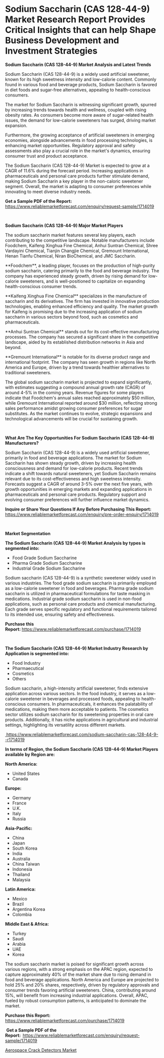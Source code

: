 <p><h1>Sodium Saccharin (CAS 128-44-9) Market Research Report Provides Critical Insights that can help Shape Business Development and Investment Strategies</h1></p><p><strong>Sodium Saccharin (CAS 128-44-9) Market Analysis and Latest Trends</strong></p>
<p><p>Sodium Saccharin (CAS 128-44-9) is a widely used artificial sweetener, known for its high sweetness intensity and low-calorie content. Commonly found in various food and beverage products, Sodium Saccharin is favored in diet foods and sugar-free alternatives, appealing to health-conscious consumers. </p><p>The market for Sodium Saccharin is witnessing significant growth, spurred by increasing trends towards health and wellness, coupled with rising obesity rates. As consumers become more aware of sugar-related health issues, the demand for low-calorie sweeteners has surged, driving market expansion. </p><p>Furthermore, the growing acceptance of artificial sweeteners in emerging economies, alongside advancements in food processing technologies, is enhancing market opportunities. Regulatory approval and safety assessments also play a crucial role in the market's dynamics, ensuring consumer trust and product acceptance. </p><p>The Sodium Saccharin (CAS 128-44-9) Market is expected to grow at a CAGR of 11.6% during the forecast period. Increasing applications in pharmaceuticals and personal care products further stimulate demand, making Sodium Saccharin a key player in the non-caloric sweetener segment. Overall, the market is adapting to consumer preferences while innovating to meet diverse industry needs.</p></p>
<p><strong>Get a Sample PDF of the Report:&nbsp;</strong> <a href="https://www.reliablemarketforecast.com/enquiry/request-sample/1714019?utm_campaign=3511&utm_medium=2&utm_source=Github&utm_content=ia&utm_term=28032025&utm_id=sodium-saccharin-cas-128-44-9">https://www.reliablemarketforecast.com/enquiry/request-sample/1714019</a></p>
<p>&nbsp;</p>
<p><strong>Sodium Saccharin (CAS 128-44-9) Major Market Players</strong></p>
<p><p>The sodium saccharin market features several key players, each contributing to the competitive landscape. Notable manufacturers include Foodchem, Kaifeng Xinghua Fine Chemical, Anhui Suntran Chemical, Shree Vardayini Chemical, Tianjin Changjie Chemical, Gremount International, Henan Tianfu Chemical, Niran BioChemical, and JMC Saccharin. </p><p>**Foodchem**, a leading player, focuses on the production of high-purity sodium saccharin, catering primarily to the food and beverage industry. The company has experienced steady growth, driven by rising demand for low-calorie sweeteners, and is well-positioned to capitalize on expanding health-conscious consumer trends.</p><p>**Kaifeng Xinghua Fine Chemical** specializes in the manufacture of saccharin and its derivatives. The firm has invested in innovative production technologies, enabling enhanced efficiency and quality. The market growth for Kaifeng is promising due to the increasing application of sodium saccharin in various sectors beyond food, such as cosmetics and pharmaceuticals.</p><p>**Anhui Suntran Chemical** stands out for its cost-effective manufacturing processes. The company has secured a significant share in the competitive landscape, aided by its established distribution networks in Asia and beyond. </p><p>**Gremount International** is notable for its diverse product range and international footprint. The company has seen growth in regions like North America and Europe, driven by a trend towards healthier alternatives to traditional sweeteners.</p><p>The global sodium saccharin market is projected to expand significantly, with estimates suggesting a compound annual growth rate (CAGR) of around 4-5% in the coming years. Revenue figures for some players indicate that Foodchem's annual sales reached approximately $50 million, while Gremount International reported around $30 million, reflecting strong sales performance amidst growing consumer preferences for sugar substitutes. As the market continues to evolve, strategic expansions and technological advancements will be crucial for sustaining growth.</p></p>
<p>&nbsp;</p>
<p><strong>What Are The Key Opportunities For Sodium Saccharin (CAS 128-44-9) Manufacturers?</strong></p>
<p><p>Sodium Saccharin (CAS 128-44-9) is a widely used artificial sweetener, primarily in food and beverage applications. The market for Sodium Saccharin has shown steady growth, driven by increasing health consciousness and demand for low-calorie products. Recent trends indicate a shift towards natural sweeteners, yet Sodium Saccharin remains relevant due to its cost-effectiveness and high sweetness intensity. Forecasts suggest a CAGR of around 3-5% over the next five years, with growth opportunities in emerging markets and expanding applications in pharmaceuticals and personal care products. Regulatory support and evolving consumer preferences will further influence market dynamics.</p></p>
<p><strong>Inquire or Share Your Questions If Any Before Purchasing This Report:</strong> <a href="https://www.reliablemarketforecast.com/enquiry/pre-order-enquiry/1714019?utm_campaign=3511&utm_medium=2&utm_source=Github&utm_content=ia&utm_term=28032025&utm_id=sodium-saccharin-cas-128-44-9">https://www.reliablemarketforecast.com/enquiry/pre-order-enquiry/1714019</a></p>
<p>&nbsp;</p>
<p><strong>Market Segmentation</strong></p>
<p><strong>The Sodium Saccharin (CAS 128-44-9) Market Analysis by types is segmented into:</strong></p>
<p><ul><li>Food Grade Sodium Saccharine</li><li>Pharma Grade Sodium Saccharine</li><li>Industrial Grade Sodium Saccharine</li></ul></p>
<p><p>Sodium saccharin (CAS 128-44-9) is a synthetic sweetener widely used in various industries. The food grade sodium saccharin is primarily employed as a low-calorie sweetener in food and beverages. Pharma grade sodium saccharin is utilized in pharmaceutical formulations for taste masking in medications. Industrial grade sodium saccharin is used in non-food applications, such as personal care products and chemical manufacturing. Each grade serves specific regulatory and functional requirements tailored to its intended use, ensuring safety and effectiveness.</p></p>
<p><strong>Purchase this Report:&nbsp;</strong><a href="https://www.reliablemarketforecast.com/purchase/1714019?utm_campaign=3511&utm_medium=2&utm_source=Github&utm_content=ia&utm_term=28032025&utm_id=sodium-saccharin-cas-128-44-9">https://www.reliablemarketforecast.com/purchase/1714019</a></p>
<p>&nbsp;</p>
<p><strong>The Sodium Saccharin (CAS 128-44-9) Market Industry Research by Application is segmented into:</strong></p>
<p><ul><li>Food Industry</li><li>Pharmaecutical</li><li>Cosmetics</li><li>Others</li></ul></p>
<p><p>Sodium saccharin, a high-intensity artificial sweetener, finds extensive application across various sectors. In the food industry, it serves as a low-calorie sweetener in beverages and processed foods, appealing to health-conscious consumers. In pharmaceuticals, it enhances the palatability of medications, making them more acceptable to patients. The cosmetics sector utilizes sodium saccharin for its sweetening properties in oral care products. Additionally, it has niche applications in agricultural and industrial settings, highlighting its versatility across different markets.</p></p>
<p><a href="https://www.reliablemarketforecast.com/sodium-saccharin-cas-128-44-9--r1714019?utm_campaign=3511&utm_medium=2&utm_source=Github&utm_content=ia&utm_term=28032025&utm_id=sodium-saccharin-cas-128-44-9">&nbsp;https://www.reliablemarketforecast.com/sodium-saccharin-cas-128-44-9--r1714019</a></p>
<p><strong>In terms of Region, the Sodium Saccharin (CAS 128-44-9) Market Players available by Region are:</strong></p>
<p>
    <p> <strong> North America: </strong>
        <ul>
            <li>United States</li>
            <li>Canada</li>
        </ul>
        </p> 
    <p> <strong> Europe: </strong>
        <ul>
            <li>Germany</li>
            <li>France</li>
            <li>U.K.</li>
            <li>Italy</li>
            <li>Russia</li>
        </ul>
        </p> 
    <p> <strong> Asia-Pacific: </strong>
        <ul>
            <li>China</li>
            <li>Japan</li>
            <li>South Korea</li>
            <li>India</li>
            <li>Australia</li>
            <li>China Taiwan</li>
            <li>Indonesia</li>
            <li>Thailand</li>
            <li>Malaysia</li>
        </ul>
        </p> 
    <p> <strong> Latin America: </strong>
        <ul>
            <li>Mexico</li>
            <li>Brazil</li>
            <li>Argentina Korea</li>
            <li>Colombia</li>
        </ul>
        </p> 
    <p> <strong> Middle East & Africa: </strong>
        <ul>
            <li>Turkey</li>
            <li>Saudi</li>
            <li>Arabia</li>
            <li>UAE</li>
            <li>Korea</li>
        </ul>
    </p>
    </p>
<p><p>The sodium saccharin market is poised for significant growth across various regions, with a strong emphasis on the APAC region, expected to capture approximately 40% of the market share due to rising demand in food and beverage applications. North America and Europe are projected to hold 25% and 20% shares, respectively, driven by regulatory approvals and consumer trends favoring artificial sweeteners. China, contributing around 15%, will benefit from increasing industrial applications. Overall, APAC, fueled by robust consumption patterns, is anticipated to dominate the market.</p></p>
<p><strong>Purchase this Report: </strong><a href="https://www.reliablemarketforecast.com/purchase/1714019?utm_campaign=3511&utm_medium=2&utm_source=Github&utm_content=ia&utm_term=28032025&utm_id=sodium-saccharin-cas-128-44-9">https://www.reliablemarketforecast.com/purchase/1714019</a></p>
<p>&nbsp;<strong>Get a Sample PDF of the Report:&nbsp;&nbsp;</strong><a href="https://www.reliablemarketforecast.com/enquiry/request-sample/1714019?utm_campaign=3511&utm_medium=2&utm_source=Github&utm_content=ia&utm_term=28032025&utm_id=sodium-saccharin-cas-128-44-9">https://www.reliablemarketforecast.com/enquiry/request-sample/1714019</a></p>
<p><strong></strong></p>
<p><p><a href="https://github.com/beyeagamizjp/Market-Research-Report-List-1/blob/main/aerospace-crack-detectors-market.md?utm_campaign=3511&utm_medium=2&utm_source=Github&utm_content=ia&utm_term=28032025&utm_id=sodium-saccharin-cas-128-44-9">Aerospace Crack Detectors Market</a></p></p>